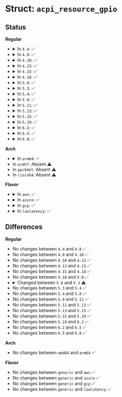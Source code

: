 # Struct: <code>acpi_resource_gpio</code>

## Status
<b>Regular</b>
<ul>
<li>
<details>
<summary>In <code>4.4</code>: ✅</summary>

```c
struct acpi_resource_gpio {
    u8 revision_id;
    u8 connection_type;
    u8 producer_consumer;
    u8 pin_config;
    u8 sharable;
    u8 wake_capable;
    u8 io_restriction;
    u8 triggering;
    u8 polarity;
    u16 drive_strength;
    u16 debounce_timeout;
    u16 pin_table_length;
    u16 vendor_length;
    struct acpi_resource_source resource_source;
    u16 *pin_table;
    u8 *vendor_data;
};
```
</details>
</li>
<li>
<details>
<summary>In <code>4.8</code>: ✅</summary>

```c
struct acpi_resource_gpio {
    u8 revision_id;
    u8 connection_type;
    u8 producer_consumer;
    u8 pin_config;
    u8 sharable;
    u8 wake_capable;
    u8 io_restriction;
    u8 triggering;
    u8 polarity;
    u16 drive_strength;
    u16 debounce_timeout;
    u16 pin_table_length;
    u16 vendor_length;
    struct acpi_resource_source resource_source;
    u16 *pin_table;
    u8 *vendor_data;
};
```
</details>
</li>
<li>
<details>
<summary>In <code>4.10</code>: ✅</summary>

```c
struct acpi_resource_gpio {
    u8 revision_id;
    u8 connection_type;
    u8 producer_consumer;
    u8 pin_config;
    u8 sharable;
    u8 wake_capable;
    u8 io_restriction;
    u8 triggering;
    u8 polarity;
    u16 drive_strength;
    u16 debounce_timeout;
    u16 pin_table_length;
    u16 vendor_length;
    struct acpi_resource_source resource_source;
    u16 *pin_table;
    u8 *vendor_data;
};
```
</details>
</li>
<li>
<details>
<summary>In <code>4.13</code>: ✅</summary>

```c
struct acpi_resource_gpio {
    u8 revision_id;
    u8 connection_type;
    u8 producer_consumer;
    u8 pin_config;
    u8 sharable;
    u8 wake_capable;
    u8 io_restriction;
    u8 triggering;
    u8 polarity;
    u16 drive_strength;
    u16 debounce_timeout;
    u16 pin_table_length;
    u16 vendor_length;
    struct acpi_resource_source resource_source;
    u16 *pin_table;
    u8 *vendor_data;
};
```
</details>
</li>
<li>
<details>
<summary>In <code>4.15</code>: ✅</summary>

```c
struct acpi_resource_gpio {
    u8 revision_id;
    u8 connection_type;
    u8 producer_consumer;
    u8 pin_config;
    u8 sharable;
    u8 wake_capable;
    u8 io_restriction;
    u8 triggering;
    u8 polarity;
    u16 drive_strength;
    u16 debounce_timeout;
    u16 pin_table_length;
    u16 vendor_length;
    struct acpi_resource_source resource_source;
    u16 *pin_table;
    u8 *vendor_data;
};
```
</details>
</li>
<li>
<details>
<summary>In <code>4.18</code>: ✅</summary>

```c
struct acpi_resource_gpio {
    u8 revision_id;
    u8 connection_type;
    u8 producer_consumer;
    u8 pin_config;
    u8 sharable;
    u8 wake_capable;
    u8 io_restriction;
    u8 triggering;
    u8 polarity;
    u16 drive_strength;
    u16 debounce_timeout;
    u16 pin_table_length;
    u16 vendor_length;
    struct acpi_resource_source resource_source;
    u16 *pin_table;
    u8 *vendor_data;
};
```
</details>
</li>
<li>
<details>
<summary>In <code>5.0</code>: ✅</summary>

```c
struct acpi_resource_gpio {
    u8 revision_id;
    u8 connection_type;
    u8 producer_consumer;
    u8 pin_config;
    u8 sharable;
    u8 wake_capable;
    u8 io_restriction;
    u8 triggering;
    u8 polarity;
    u16 drive_strength;
    u16 debounce_timeout;
    u16 pin_table_length;
    u16 vendor_length;
    struct acpi_resource_source resource_source;
    u16 *pin_table;
    u8 *vendor_data;
};
```
</details>
</li>
<li>
<details>
<summary>In <code>5.3</code>: ✅</summary>

```c
struct acpi_resource_gpio {
    u8 revision_id;
    u8 connection_type;
    u8 producer_consumer;
    u8 pin_config;
    u8 shareable;
    u8 wake_capable;
    u8 io_restriction;
    u8 triggering;
    u8 polarity;
    u16 drive_strength;
    u16 debounce_timeout;
    u16 pin_table_length;
    u16 vendor_length;
    struct acpi_resource_source resource_source;
    u16 *pin_table;
    u8 *vendor_data;
};
```
</details>
</li>
<li>
<details>
<summary>In <code>5.4</code>: ✅</summary>

```c
struct acpi_resource_gpio {
    u8 revision_id;
    u8 connection_type;
    u8 producer_consumer;
    u8 pin_config;
    u8 shareable;
    u8 wake_capable;
    u8 io_restriction;
    u8 triggering;
    u8 polarity;
    u16 drive_strength;
    u16 debounce_timeout;
    u16 pin_table_length;
    u16 vendor_length;
    struct acpi_resource_source resource_source;
    u16 *pin_table;
    u8 *vendor_data;
};
```
</details>
</li>
<li>
<details>
<summary>In <code>5.8</code>: ✅</summary>

```c
struct acpi_resource_gpio {
    u8 revision_id;
    u8 connection_type;
    u8 producer_consumer;
    u8 pin_config;
    u8 shareable;
    u8 wake_capable;
    u8 io_restriction;
    u8 triggering;
    u8 polarity;
    u16 drive_strength;
    u16 debounce_timeout;
    u16 pin_table_length;
    u16 vendor_length;
    struct acpi_resource_source resource_source;
    u16 *pin_table;
    u8 *vendor_data;
};
```
</details>
</li>
<li>
<details>
<summary>In <code>5.11</code>: ✅</summary>

```c
struct acpi_resource_gpio {
    u8 revision_id;
    u8 connection_type;
    u8 producer_consumer;
    u8 pin_config;
    u8 shareable;
    u8 wake_capable;
    u8 io_restriction;
    u8 triggering;
    u8 polarity;
    u16 drive_strength;
    u16 debounce_timeout;
    u16 pin_table_length;
    u16 vendor_length;
    struct acpi_resource_source resource_source;
    u16 *pin_table;
    u8 *vendor_data;
};
```
</details>
</li>
<li>
<details>
<summary>In <code>5.13</code>: ✅</summary>

```c
struct acpi_resource_gpio {
    u8 revision_id;
    u8 connection_type;
    u8 producer_consumer;
    u8 pin_config;
    u8 shareable;
    u8 wake_capable;
    u8 io_restriction;
    u8 triggering;
    u8 polarity;
    u16 drive_strength;
    u16 debounce_timeout;
    u16 pin_table_length;
    u16 vendor_length;
    struct acpi_resource_source resource_source;
    u16 *pin_table;
    u8 *vendor_data;
};
```
</details>
</li>
<li>
<details>
<summary>In <code>5.15</code>: ✅</summary>

```c
struct acpi_resource_gpio {
    u8 revision_id;
    u8 connection_type;
    u8 producer_consumer;
    u8 pin_config;
    u8 shareable;
    u8 wake_capable;
    u8 io_restriction;
    u8 triggering;
    u8 polarity;
    u16 drive_strength;
    u16 debounce_timeout;
    u16 pin_table_length;
    u16 vendor_length;
    struct acpi_resource_source resource_source;
    u16 *pin_table;
    u8 *vendor_data;
};
```
</details>
</li>
<li>
<details>
<summary>In <code>5.19</code>: ✅</summary>

```c
struct acpi_resource_gpio {
    u8 revision_id;
    u8 connection_type;
    u8 producer_consumer;
    u8 pin_config;
    u8 shareable;
    u8 wake_capable;
    u8 io_restriction;
    u8 triggering;
    u8 polarity;
    u16 drive_strength;
    u16 debounce_timeout;
    u16 pin_table_length;
    u16 vendor_length;
    struct acpi_resource_source resource_source;
    u16 *pin_table;
    u8 *vendor_data;
};
```
</details>
</li>
<li>
<details>
<summary>In <code>6.2</code>: ✅</summary>

```c
struct acpi_resource_gpio {
    u8 revision_id;
    u8 connection_type;
    u8 producer_consumer;
    u8 pin_config;
    u8 shareable;
    u8 wake_capable;
    u8 io_restriction;
    u8 triggering;
    u8 polarity;
    u16 drive_strength;
    u16 debounce_timeout;
    u16 pin_table_length;
    u16 vendor_length;
    struct acpi_resource_source resource_source;
    u16 *pin_table;
    u8 *vendor_data;
};
```
</details>
</li>
<li>
<details>
<summary>In <code>6.5</code>: ✅</summary>

```c
struct acpi_resource_gpio {
    u8 revision_id;
    u8 connection_type;
    u8 producer_consumer;
    u8 pin_config;
    u8 shareable;
    u8 wake_capable;
    u8 io_restriction;
    u8 triggering;
    u8 polarity;
    u16 drive_strength;
    u16 debounce_timeout;
    u16 pin_table_length;
    u16 vendor_length;
    struct acpi_resource_source resource_source;
    u16 *pin_table;
    u8 *vendor_data;
};
```
</details>
</li>
<li>
<details>
<summary>In <code>6.8</code>: ✅</summary>

```c
struct acpi_resource_gpio {
    u8 revision_id;
    u8 connection_type;
    u8 producer_consumer;
    u8 pin_config;
    u8 shareable;
    u8 wake_capable;
    u8 io_restriction;
    u8 triggering;
    u8 polarity;
    u16 drive_strength;
    u16 debounce_timeout;
    u16 pin_table_length;
    u16 vendor_length;
    struct acpi_resource_source resource_source;
    u16 *pin_table;
    u8 *vendor_data;
};
```
</details>
</li>
</ul>
<b>Arch</b>
<ul>
<li>
<details>
<summary>In <code>arm64</code>: ✅</summary>

```c
struct acpi_resource_gpio {
    u8 revision_id;
    u8 connection_type;
    u8 producer_consumer;
    u8 pin_config;
    u8 shareable;
    u8 wake_capable;
    u8 io_restriction;
    u8 triggering;
    u8 polarity;
    u16 drive_strength;
    u16 debounce_timeout;
    u16 pin_table_length;
    u16 vendor_length;
    struct acpi_resource_source resource_source;
    u16 *pin_table;
    u8 *vendor_data;
};
```
</details>
</li>
<li>
In <code>armhf</code>: Absent ⚠️
</li>
<li>
In <code>ppc64el</code>: Absent ⚠️
</li>
<li>
In <code>riscv64</code>: Absent ⚠️
</li>
</ul>
<b>Flavor</b>
<ul>
<li>
<details>
<summary>In <code>aws</code>: ✅</summary>

```c
struct acpi_resource_gpio {
    u8 revision_id;
    u8 connection_type;
    u8 producer_consumer;
    u8 pin_config;
    u8 shareable;
    u8 wake_capable;
    u8 io_restriction;
    u8 triggering;
    u8 polarity;
    u16 drive_strength;
    u16 debounce_timeout;
    u16 pin_table_length;
    u16 vendor_length;
    struct acpi_resource_source resource_source;
    u16 *pin_table;
    u8 *vendor_data;
};
```
</details>
</li>
<li>
<details>
<summary>In <code>azure</code>: ✅</summary>

```c
struct acpi_resource_gpio {
    u8 revision_id;
    u8 connection_type;
    u8 producer_consumer;
    u8 pin_config;
    u8 shareable;
    u8 wake_capable;
    u8 io_restriction;
    u8 triggering;
    u8 polarity;
    u16 drive_strength;
    u16 debounce_timeout;
    u16 pin_table_length;
    u16 vendor_length;
    struct acpi_resource_source resource_source;
    u16 *pin_table;
    u8 *vendor_data;
};
```
</details>
</li>
<li>
<details>
<summary>In <code>gcp</code>: ✅</summary>

```c
struct acpi_resource_gpio {
    u8 revision_id;
    u8 connection_type;
    u8 producer_consumer;
    u8 pin_config;
    u8 shareable;
    u8 wake_capable;
    u8 io_restriction;
    u8 triggering;
    u8 polarity;
    u16 drive_strength;
    u16 debounce_timeout;
    u16 pin_table_length;
    u16 vendor_length;
    struct acpi_resource_source resource_source;
    u16 *pin_table;
    u8 *vendor_data;
};
```
</details>
</li>
<li>
<details>
<summary>In <code>lowlatency</code>: ✅</summary>

```c
struct acpi_resource_gpio {
    u8 revision_id;
    u8 connection_type;
    u8 producer_consumer;
    u8 pin_config;
    u8 shareable;
    u8 wake_capable;
    u8 io_restriction;
    u8 triggering;
    u8 polarity;
    u16 drive_strength;
    u16 debounce_timeout;
    u16 pin_table_length;
    u16 vendor_length;
    struct acpi_resource_source resource_source;
    u16 *pin_table;
    u8 *vendor_data;
};
```
</details>
</li>
</ul>

## Differences
<b>Regular</b>
<ul>
<li>
No changes between <code>4.4</code> and <code>4.8</code> ✅
</li>
<li>
No changes between <code>4.8</code> and <code>4.10</code> ✅
</li>
<li>
No changes between <code>4.10</code> and <code>4.13</code> ✅
</li>
<li>
No changes between <code>4.13</code> and <code>4.15</code> ✅
</li>
<li>
No changes between <code>4.15</code> and <code>4.18</code> ✅
</li>
<li>
No changes between <code>4.18</code> and <code>5.0</code> ✅
</li>
<li>
<details>
<summary>Changed between <code>5.0</code> and <code>5.3</code> ⚠️</summary>
<ul>
<li>
<b>Field added. </b>
<code>u8 shareable</code>
</li>
<li>
<b>Field removed. </b>
<code>u8 sharable</code>
</li>
</ul>
</details>
</li>
<li>
No changes between <code>5.3</code> and <code>5.4</code> ✅
</li>
<li>
No changes between <code>5.4</code> and <code>5.8</code> ✅
</li>
<li>
No changes between <code>5.8</code> and <code>5.11</code> ✅
</li>
<li>
No changes between <code>5.11</code> and <code>5.13</code> ✅
</li>
<li>
No changes between <code>5.13</code> and <code>5.15</code> ✅
</li>
<li>
No changes between <code>5.15</code> and <code>5.19</code> ✅
</li>
<li>
No changes between <code>5.19</code> and <code>6.2</code> ✅
</li>
<li>
No changes between <code>6.2</code> and <code>6.5</code> ✅
</li>
<li>
No changes between <code>6.5</code> and <code>6.8</code> ✅
</li>
</ul>
<b>Arch</b>
<ul>
<li>
No changes between <code>amd64</code> and <code>arm64</code> ✅
</li>
</ul>
<b>Flavor</b>
<ul>
<li>
No changes between <code>generic</code> and <code>aws</code> ✅
</li>
<li>
No changes between <code>generic</code> and <code>azure</code> ✅
</li>
<li>
No changes between <code>generic</code> and <code>gcp</code> ✅
</li>
<li>
No changes between <code>generic</code> and <code>lowlatency</code> ✅
</li>
</ul>
